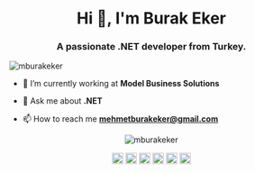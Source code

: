 <h1 align="center">Hi 👋, I'm Burak Eker</h1>
<h3 align="center">A passionate .NET developer from Turkey.</h3>
<p align="left"> <img src="https://komarev.com/ghpvc/?username=mburakeker" alt="mburakeker" /> </p>

- 🔭 I’m currently working at **Model Business Solutions**

- 💬 Ask me about **.NET**

- 📫 How to reach me **mehmetburakeker@gmail.com**

<p align="center"> <img src="https://github-readme-stats.vercel.app/api?username=mburakeker&show_icons=true" alt="mburakeker" /> </p>

<p align="center">
<a href="https://codepen.io/cuongjorkee" target="blank"><img align="center" src="https://cdn.jsdelivr.net/npm/simple-icons@3.0.1/icons/codepen.svg" alt="cuongjorkee" height="20" width="20" /></a>
<a href="https://dev.to/cuongdev98" target="blank"><img align="center" src="https://cdn.jsdelivr.net/npm/simple-icons@3.0.1/icons/dev-dot-to.svg" alt="cuongdev98" height="20" width="20" /></a>
<a href="https://twitter.com/cuongstf" target="blank"><img align="center" src="https://cdn.jsdelivr.net/npm/simple-icons@3.0.1/icons/twitter.svg" alt="cuongstf" height="20" width="20" /></a>
<a href="https://linkedin.com/in/mburakeker/" target="blank"><img align="center" src="https://cdn.jsdelivr.net/npm/simple-icons@3.0.1/icons/linkedin.svg" alt="/in/mburakeker/" height="20" width="20" /></a>
<a href="https://stackoverflow.com/users/5523378/burak-eker" target="blank"><img align="center" src="https://cdn.jsdelivr.net/npm/simple-icons@3.0.1/icons/stackoverflow.svg" alt="/users/5523378/burak-eker" height="20" width="20" /></a>
<a href="https://www.npmjs.com/~mburakeker" target="blank"><img align="center" src="https://cdn.jsdelivr.net/npm/simple-icons@3.0.1/icons/npm.svg" alt="mburakeker" height="20" width="20" /></a>
</p>
